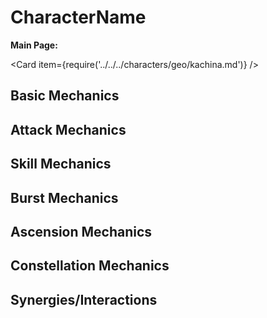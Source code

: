 # CharacterName

**Main Page:**

<Card item={require('../../../characters/geo/kachina.md')} />

## Basic Mechanics

## Attack Mechanics

## Skill Mechanics

## Burst Mechanics

## Ascension Mechanics

## Constellation Mechanics

## Synergies/Interactions
